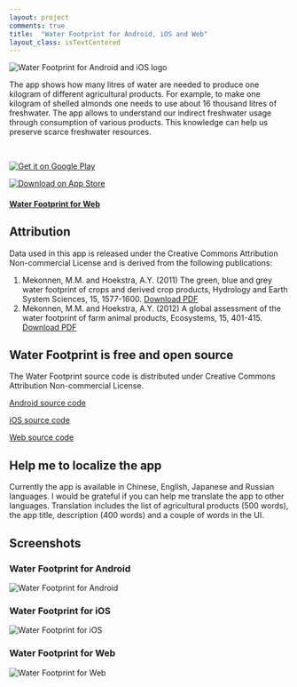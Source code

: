 ```yaml
---
layout: project
comments: true
title:  "Water Footprint for Android, iOS and Web"
layout_class: isTextCentered
---
```


<img src='/image/projects/2015_12_03_water_footprint/water_footprint_for_android_and_ios_logo.png' alt='Water Footprint for Android and iOS logo' class='isMax200PxWide'>

The app shows how many litres of water are needed to produce one kilogram of different agricultural products. For example, to make one kilogram of shelled almonds one needs to use about 16 thousand litres of freshwater. The app allows to understand our indirect freshwater usage through consumption of various products. This knowledge can help us preserve scarce freshwater resources.

<br>

<a href='https://play.google.com/store/apps/details?id=com.evgenii.waterfootprint' title='Get it on Google Play'><img src='/image/logos/google_play_badge.png' alt='Get it on Google Play' class='isMax200PxWide'></a>

<a href='https://itunes.apple.com/us/app/water-footprint/id1044041294' title='Download on App Store'><img src='/image/logos/appstore_badge.png' alt='Download on App Store' class='isMax200PxWide'></a>

<h4><a href='https://evgenii.com/water-footprint/en/'>Water Footprint for Web</a></h4>


## Attribution

Data used in this app is released under the Creative Commons Attribution Non-commercial License and is derived from the following publications:

1. Mekonnen, M.M. and Hoekstra, A.Y. (2011) The green, blue and grey water footprint of crops and derived crop products, Hydrology and Earth System Sciences, 15, 1577-1600. [Download PDF](/files/2015/12/crop_products_water_footprint.pdf)
1. Mekonnen, M.M. and Hoekstra, A.Y. (2012) A global assessment of the water footprint of farm animal products, Ecosystems, 15, 401-415. [Download PDF](/files/2015/12/animal_products_water_footprint.pdf)

## Water Footprint is free and open source

The Water Footprint source code is distributed under Creative Commons Attribution Non-commercial License.

[Android source code](https://github.com/evgenyneu/water-footprint-android)

[iOS source code](https://github.com/evgenyneu/water-footprint-ios)

[Web source code](https://github.com/evgenyneu/water-footprint-web)



## Help me to localize the app

Currently the app is available in Chinese, English, Japanese and Russian languages. I would be grateful if you can help me translate the app to other languages. Translation includes the list of agricultural products (500 words), the app title, description (400 words) and a couple of words in the UI.

## Screenshots

### Water Footprint for Android

<img src='/image/projects/2015_12_03_water_footprint/water_footprint_android_english.png' alt='Water Footprint for Android' class='isMax300PxWide hasBorderShade90'>

### Water Footprint for iOS

<img src='/image/projects/2015_12_03_water_footprint/water_footprint_iphone_english.png' alt='Water Footprint for iOS' class='isMax300PxWide hasBorderShade90'>

### Water Footprint for Web

<img src='/image/projects/2015_12_03_water_footprint/water_footprint_web_english.png' alt='Water Footprint for Web' class='isMax300PxWide hasBorderShade90'>
